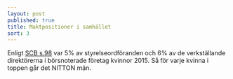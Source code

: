 ```yaml
---
layout: post
published: true
title: Maktpositioner i samhället
sort: 3
---
```





Enligt [SCB s.98](http://www.scb.se/Statistik/_Publikationer/LE0201_2015B16_BR_X10BR1601.pdf "På tal om Kvinnor och Män") var 5% av styrelseordföranden och 6% av de verkställande direktörerna i börsnoterade företag kvinnor 2015. Så för varje kvinna i toppen går det NITTON män.
